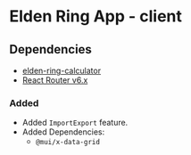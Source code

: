 # Elden Ring App - client

## Dependencies

- [elden-ring-calculator](https://github.com/tcd/elden-ring-calculator)
- [React Router v6.x](https://reactrouter.com/docs/en/v6)

### Added
- Added `ImportExport` feature.
- Added Dependencies: 
    - `@mui/x-data-grid`
